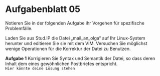 # Aufgabenblatt 05
Notieren Sie in der folgenden Aufgabe ihr Vorgehen für spezifische Problemfälle.

Laden Sie aus Stud.IP die Datei „mail_an_olga“ auf Ihr Linux-System herunter und editieren Sie sie mit dem VIM. Versuchen Sie möglichst wenige Operationen für die Korrektur der Datei zu Benutzen.

**Aufgabe 1**
Korrigieren Sie Syntax und Semantik der Datei, so dass deren Inhalt dem eines gewöhnlichen Postbriefes entspricht.<br />
`Hier könnte deine Lösung stehen`